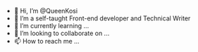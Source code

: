 - 👋 Hi, I’m @QueenKosi
- 👀 I’m a self-taught Front-end developer and Technical Writer
- 🌱 I’m currently learning ...
- 💞️ I’m looking to collaborate on ...
- 📫 How to reach me ...

<!---
Queenkosi/Queenkosi is a ✨ special ✨ repository because its `README.md` (this file) appears on your GitHub profile.
You can click the Preview link to take a look at your changes.
--->
